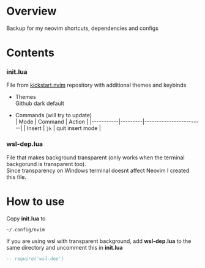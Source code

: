 # Overview
Backup for my neovim shortcuts, dependencies and configs

# Contents
### init.lua
File from [kickstart.nvim](https://github.com/nvim-lua/kickstart.nvim) repository with additional themes and keybinds

- Themes \
Github dark default

- Commands (will try to update) \
| Mode      | Command | Action                 |
|-----------|---------|------------------------|
| Insert    | `jk`    | quit insert mode       |

### wsl-dep.lua
File that makes background transparent (only works when the terminal backgorund is transparent too). \
Since transparency on Windows terminal doesnt affect Neovim I created this file.

# How to use
Copy __init.lua__ to
```
~/.config/nvim
```
If you are using wsl with transparent background, add __wsl-dep.lua__ to the same directory and uncomment this in __init.lua__
```lua
-- require('wsl-dep')
```
